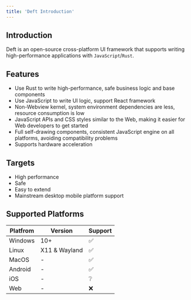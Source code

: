 ```yaml
---
title: 'Deft Introduction'
---
```


## Introduction

Deft is an open-source cross-platform UI framework that supports writing high-performance applications with `JavaScript`/`Rust`.

## Features

* Use Rust to write high-performance, safe business logic and base components
* Use JavaScript to write UI logic, support React framework
* Non-Webview kernel, system environment dependencies are less, resource consumption is low
* JavaScript APIs and CSS styles similar to the Web, making it easier for Web developers to get started
* Full self-drawing components, consistent JavaScript engine on all platforms, avoiding compatibility problems
* Supports hardware acceleration

## Targets

* High performance
* Safe
* Easy to extend
* Mainstream desktop mobile platform support

## Supported Platforms

| Platfrom | Version       | Support |
|----------|---------------|---------|
| Windows  | 10+           | ✅      |
| Linux    | X11 & Wayland | ✅      |
| MacOS    | -             | ✅      |
| Android  | -             | ✅      |
| iOS      | -             | ❔      |
| Web      | -             | ❌      |
